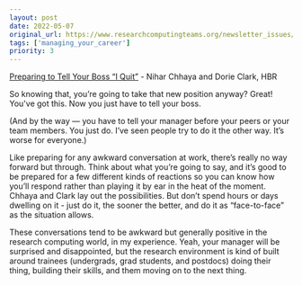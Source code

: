 ```yaml
---
layout: post
date: 2022-05-07
original_url: https://www.researchcomputingteams.org/newsletter_issues/0121
tags: ['managing_your_career']
priority: 3
---
```


<!-- markdownlint-disable MD033 -->
<!-- markdownlint-disable MD041 -->
<!-- markdownlint-disable MD049 -->

[Preparing to Tell Your Boss “I Quit”](https://hbr.org/2022/05/preparing-to-tell-your-boss-i-quit) - Nihar Chhaya and Dorie Clark, HBR

So knowing that, you’re going to take that new position anyway?  Great!  You've got this.  Now you just have to tell your boss.

(And by the way — you have to tell your manager before your peers or your team members.  You just do.  I’ve seen people try to do it the other way.  It’s worse for everyone.)

Like preparing for any awkward conversation at work, there’s really no way forward but through.  Think about what you’re going to say, and it’s good to be prepared for a few different kinds of reactions so you can know how you’ll respond rather than playing it by ear in the heat of the moment.   Chhaya and Clark lay out the possibilities.  But don’t spend hours or days dwelling on it - just do it, the sooner the better, and do it as “face-to-face” as the situation allows.

These conversations tend to be awkward but generally positive in the research computing world, in my experience.  Yeah, your manager will be surprised and disappointed, but the research environment is kind of built around trainees (undergrads, grad students, and postdocs) doing their thing, building their skills, and them moving on to the next thing.
